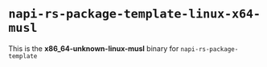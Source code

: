 # `napi-rs-package-template-linux-x64-musl`

This is the **x86_64-unknown-linux-musl** binary for `napi-rs-package-template`
